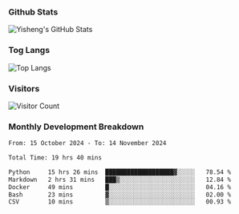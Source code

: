 ### Github Stats
![Yisheng's GitHub Stats](https://github-readme-stats-9qabuvhk1-gongyisheng.vercel.app/api?username=gongyisheng&count_private=true&show_icons=true)
### Tog Langs
![Top Langs](https://github-readme-stats-9qabuvhk1-gongyisheng.vercel.app/api/top-langs/?username=gongyisheng&layout=compact)
### Visitors
![Visitor Count](https://profile-counter.glitch.me/gongyisheng/count.svg)
### Monthly Development Breakdown
<!--START_SECTION:waka-->

```txt
From: 15 October 2024 - To: 14 November 2024

Total Time: 19 hrs 40 mins

Python     15 hrs 26 mins  ███████████████████▓░░░░░   78.54 %
Markdown   2 hrs 31 mins   ███▒░░░░░░░░░░░░░░░░░░░░░   12.84 %
Docker     49 mins         █░░░░░░░░░░░░░░░░░░░░░░░░   04.16 %
Bash       23 mins         ▓░░░░░░░░░░░░░░░░░░░░░░░░   02.00 %
CSV        10 mins         ▒░░░░░░░░░░░░░░░░░░░░░░░░   00.93 %
```

<!--END_SECTION:waka-->
